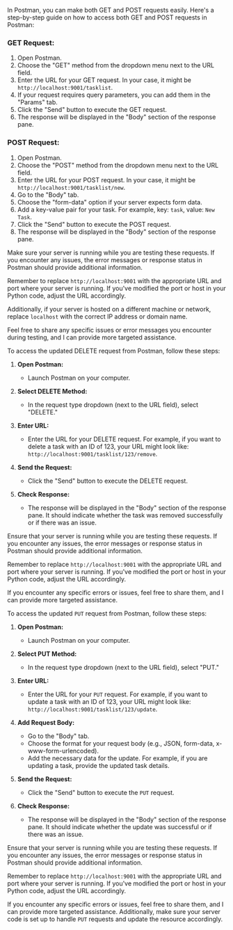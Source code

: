 In Postman, you can make both GET and POST requests easily. Here's a step-by-step guide on how to access both GET and POST requests in Postman:

### GET Request:

1. Open Postman.
2. Choose the "GET" method from the dropdown menu next to the URL field.
3. Enter the URL for your GET request. In your case, it might be `http://localhost:9001/tasklist`.
4. If your request requires query parameters, you can add them in the "Params" tab.
5. Click the "Send" button to execute the GET request.
6. The response will be displayed in the "Body" section of the response pane.

### POST Request:

1. Open Postman.
2. Choose the "POST" method from the dropdown menu next to the URL field.
3. Enter the URL for your POST request. In your case, it might be `http://localhost:9001/tasklist/new`.
4. Go to the "Body" tab.
5. Choose the "form-data" option if your server expects form data.
6. Add a key-value pair for your task. For example, key: `task`, value: `New Task`.
7. Click the "Send" button to execute the POST request.
8. The response will be displayed in the "Body" section of the response pane.

Make sure your server is running while you are testing these requests. If you encounter any issues, the error messages or response status in Postman should provide additional information.

Remember to replace `http://localhost:9001` with the appropriate URL and port where your server is running. If you've modified the port or host in your Python code, adjust the URL accordingly.

Additionally, if your server is hosted on a different machine or network, replace `localhost` with the correct IP address or domain name.

Feel free to share any specific issues or error messages you encounter during testing, and I can provide more targeted assistance.


To access the updated DELETE request from Postman, follow these steps:

1. **Open Postman:**
   - Launch Postman on your computer.

2. **Select DELETE Method:**
   - In the request type dropdown (next to the URL field), select "DELETE."

3. **Enter URL:**
   - Enter the URL for your DELETE request. For example, if you want to delete a task with an ID of 123, your URL might look like: `http://localhost:9001/tasklist/123/remove`.

4. **Send the Request:**
   - Click the "Send" button to execute the DELETE request.

5. **Check Response:**
   - The response will be displayed in the "Body" section of the response pane. It should indicate whether the task was removed successfully or if there was an issue.

Ensure that your server is running while you are testing these requests. If you encounter any issues, the error messages or response status in Postman should provide additional information.

Remember to replace `http://localhost:9001` with the appropriate URL and port where your server is running. If you've modified the port or host in your Python code, adjust the URL accordingly.

If you encounter any specific errors or issues, feel free to share them, and I can provide more targeted assistance.

To access the updated `PUT` request from Postman, follow these steps:

1. **Open Postman:**
   - Launch Postman on your computer.

2. **Select PUT Method:**
   - In the request type dropdown (next to the URL field), select "PUT."

3. **Enter URL:**
   - Enter the URL for your `PUT` request. For example, if you want to update a task with an ID of 123, your URL might look like: `http://localhost:9001/tasklist/123/update`.

4. **Add Request Body:**
   - Go to the "Body" tab.
   - Choose the format for your request body (e.g., JSON, form-data, x-www-form-urlencoded).
   - Add the necessary data for the update. For example, if you are updating a task, provide the updated task details.

5. **Send the Request:**
   - Click the "Send" button to execute the `PUT` request.

6. **Check Response:**
   - The response will be displayed in the "Body" section of the response pane. It should indicate whether the update was successful or if there was an issue.

Ensure that your server is running while you are testing these requests. If you encounter any issues, the error messages or response status in Postman should provide additional information.

Remember to replace `http://localhost:9001` with the appropriate URL and port where your server is running. If you've modified the port or host in your Python code, adjust the URL accordingly.

If you encounter any specific errors or issues, feel free to share them, and I can provide more targeted assistance. Additionally, make sure your server code is set up to handle `PUT` requests and update the resource accordingly.
